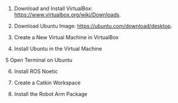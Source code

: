 
1. Download and Install VirtualBox:
https://www.virtualbox.org/wiki/Downloads.

2. Download Ubuntu Image:
https://ubuntu.com/download/desktop.

3. Create a New Virtual Machine in VirtualBox

4. Install Ubuntu in the Virtual Machine

5 Open Terminal on Ubuntu

6. Install ROS Noetic

7. Create a Catkin Workspace

8. Install the Robot Arm Package


